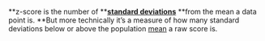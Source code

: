 **z-score is the number of **[**standard deviations**](http://www.statisticshowto.com/probability-and-statistics/standard-deviation/) **from the mean a data point is. **But more technically it’s a measure of how many standard deviations below or above the population [mean](http://www.statisticshowto.com/mean/) a raw score is.

